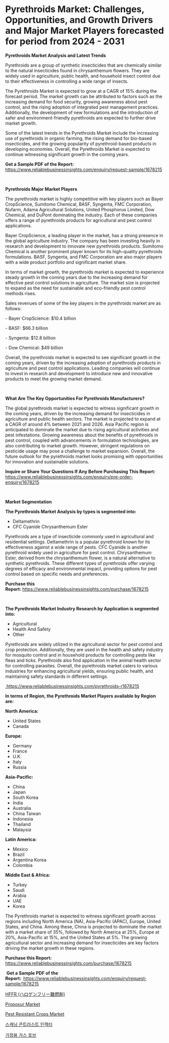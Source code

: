 <p><h1>Pyrethroids Market: Challenges, Opportunities, and Growth Drivers and Major Market Players forecasted for period from 2024 - 2031</h1></p><p><strong>Pyrethroids Market Analysis and Latest Trends</strong></p>
<p><p>Pyrethroids are a group of synthetic insecticides that are chemically similar to the natural insecticides found in chrysanthemum flowers. They are widely used in agriculture, public health, and household insect control due to their effectiveness in controlling a wide range of insects.</p><p>The Pyrethroids Market is expected to grow at a CAGR of 15% during the forecast period. The market growth can be attributed to factors such as the increasing demand for food security, growing awareness about pest control, and the rising adoption of integrated pest management practices. Additionally, the development of new formulations and the introduction of safer and environment-friendly pyrethroids are expected to further drive market growth.</p><p>Some of the latest trends in the Pyrethroids Market include the increasing use of pyrethroids in organic farming, the rising demand for bio-based insecticides, and the growing popularity of pyrethroid-based products in developing economies. Overall, the Pyrethroids Market is expected to continue witnessing significant growth in the coming years.</p></p>
<p><strong>Get a Sample PDF of the Report:&nbsp;</strong> <a href="https://www.reliablebusinessinsights.com/enquiry/request-sample/1678215">https://www.reliablebusinessinsights.com/enquiry/request-sample/1678215</a></p>
<p>&nbsp;</p>
<p><strong>Pyrethroids Major Market Players</strong></p>
<p><p>The pyrethroids market is highly competitive with key players such as Bayer CropScience, Sumitomo Chemical, BASF, Syngenta, FMC Corporation, Nufarm, Adama Agricultural Solutions, United Phosphorus Limited, Dow Chemical, and DuPont dominating the industry. Each of these companies offers a range of pyrethroids products for agricultural and pest control applications.</p><p>Bayer CropScience, a leading player in the market, has a strong presence in the global agriculture industry. The company has been investing heavily in research and development to innovate new pyrethroids products. Sumitomo Chemical is another prominent player known for its high-quality pyrethroids formulations. BASF, Syngenta, and FMC Corporation are also major players with a wide product portfolio and significant market share.</p><p>In terms of market growth, the pyrethroids market is expected to experience steady growth in the coming years due to the increasing demand for effective pest control solutions in agriculture. The market size is projected to expand as the need for sustainable and eco-friendly pest control methods rises.</p><p>Sales revenues of some of the key players in the pyrethroids market are as follows:</p><p>- Bayer CropScience: $10.4 billion</p><p>- BASF: $66.3 billion</p><p>- Syngenta: $12.8 billion</p><p>- Dow Chemical: $49 billion</p><p>Overall, the pyrethroids market is expected to see significant growth in the coming years, driven by the increasing adoption of pyrethroids products in agriculture and pest control applications. Leading companies will continue to invest in research and development to introduce new and innovative products to meet the growing market demand.</p></p>
<p>&nbsp;</p>
<p><strong>What Are The Key Opportunities For Pyrethroids Manufacturers?</strong></p>
<p><p>The global pyrethroids market is expected to witness significant growth in the coming years, driven by the increasing demand for insecticides in agriculture and public health sectors. The market is projected to expand at a CAGR of around 4% between 2021 and 2026. Asia Pacific region is anticipated to dominate the market due to rising agricultural activities and pest infestations. Growing awareness about the benefits of pyrethroids in pest control, coupled with advancements in formulation technologies, are also contributing to market growth. However, stringent regulations on pesticide usage may pose a challenge to market expansion. Overall, the future outlook for the pyrethroids market looks promising with opportunities for innovation and sustainable solutions.</p></p>
<p><strong>Inquire or Share Your Questions If Any Before Purchasing This Report:</strong> <a href="https://www.reliablebusinessinsights.com/enquiry/pre-order-enquiry/1678215">https://www.reliablebusinessinsights.com/enquiry/pre-order-enquiry/1678215</a></p>
<p>&nbsp;</p>
<p><strong>Market Segmentation</strong></p>
<p><strong>The Pyrethroids Market Analysis by types is segmented into:</strong></p>
<p><ul><li>Deltamethrin</li><li>CFC Cyanide Chrysanthemum Ester</li></ul></p>
<p><p>Pyrethroids are a type of insecticide commonly used in agricultural and residential settings. Deltamethrin is a popular pyrethroid known for its effectiveness against a wide range of pests. CFC Cyanide is another pyrethroid widely used in agriculture for pest control. Chrysanthemum Ester, derived from the chrysanthemum flower, is a natural alternative to synthetic pyrethroids. These different types of pyrethroids offer varying degrees of efficacy and environmental impact, providing options for pest control based on specific needs and preferences.</p></p>
<p><strong>Purchase this Report:&nbsp;</strong><a href="https://www.reliablebusinessinsights.com/purchase/1678215">https://www.reliablebusinessinsights.com/purchase/1678215</a></p>
<p>&nbsp;</p>
<p><strong>The Pyrethroids Market Industry Research by Application is segmented into:</strong></p>
<p><ul><li>Agricultural</li><li>Health And Safety</li><li>Other</li></ul></p>
<p><p>Pyrethroids are widely utilized in the agricultural sector for pest control and crop protection. Additionally, they are used in the health and safety industry for mosquito control and in household products for controlling pests like fleas and ticks. Pyrethroids also find application in the animal health sector for controlling parasites. Overall, the pyrethroids market caters to various industries for enhancing agricultural yields, ensuring public health, and maintaining safety standards in different settings.</p></p>
<p><a href="https://www.reliablebusinessinsights.com/pyrethroids-r1678215">&nbsp;https://www.reliablebusinessinsights.com/pyrethroids-r1678215</a></p>
<p><strong>In terms of Region, the Pyrethroids Market Players available by Region are:</strong></p>
<p>
    <p> <strong> North America: </strong>
        <ul>
            <li>United States</li>
            <li>Canada</li>
        </ul>
        </p> 
    <p> <strong> Europe: </strong>
        <ul>
            <li>Germany</li>
            <li>France</li>
            <li>U.K.</li>
            <li>Italy</li>
            <li>Russia</li>
        </ul>
        </p> 
    <p> <strong> Asia-Pacific: </strong>
        <ul>
            <li>China</li>
            <li>Japan</li>
            <li>South Korea</li>
            <li>India</li>
            <li>Australia</li>
            <li>China Taiwan</li>
            <li>Indonesia</li>
            <li>Thailand</li>
            <li>Malaysia</li>
        </ul>
        </p> 
    <p> <strong> Latin America: </strong>
        <ul>
            <li>Mexico</li>
            <li>Brazil</li>
            <li>Argentina Korea</li>
            <li>Colombia</li>
        </ul>
        </p> 
    <p> <strong> Middle East & Africa: </strong>
        <ul>
            <li>Turkey</li>
            <li>Saudi</li>
            <li>Arabia</li>
            <li>UAE</li>
            <li>Korea</li>
        </ul>
    </p>
    </p>
<p><p>The Pyrethroids market is expected to witness significant growth across regions including North America (NA), Asia-Pacific (APAC), Europe, United States, and China. Among these, China is projected to dominate the market with a market share of 35%, followed by North America at 25%, Europe at 20%, Asia-Pacific at 15%, and the United States at 5%. The growing agricultural sector and increasing demand for insecticides are key factors driving the market growth in these regions.</p></p>
<p><strong>Purchase this Report: </strong><a href="https://www.reliablebusinessinsights.com/purchase/1678215">https://www.reliablebusinessinsights.com/purchase/1678215</a></p>
<p>&nbsp;<strong>Get a Sample PDF of the Report:&nbsp;&nbsp;</strong><a href="https://www.reliablebusinessinsights.com/enquiry/request-sample/1678215">https://www.reliablebusinessinsights.com/enquiry/request-sample/1678215</a></p>
<p><strong></strong></p>
<p><p><a href="https://github.com/DanykaKilback/Market-Research-Report-List-1/blob/main/8125893107948.md">HFFR (ハロゲンフリー難燃剤)</a></p><p><a href="https://github.com/HenrietteMills1/Market-Research-Report-List-1/blob/main/propoxur-market.md">Propoxur Market</a></p><p><a href="https://github.com/marthawweekle/Market-Research-Report-List-1/blob/main/pest-resistant-crops-market.md">Pest Resistant Crops Market</a></p><p><a href="https://github.com/AidenReinger/Market-Research-Report-List-1/blob/main/6676943102586.md">스캐닝 콘트라스트 인젝터</a></p><p><a href="https://medium.com/@jesseperry626/%EC%A3%BC%EA%B1%B0%EC%9A%A9-%EA%B0%80%EC%8A%A4-%ED%98%B8%EB%B8%8C-%EC%8B%9C%EC%9E%A5-%EC%A0%84%EB%A7%9D-%EC%82%B0%EC%97%85-%EA%B0%9C%EC%9A%94-%EB%B0%8F-%EC%98%88%EC%B8%A1-2024%EB%85%84%EB%B6%80%ED%84%B0-2031%EB%85%84%EA%B9%8C%EC%A7%80-892999a08aa3">가정용 가스 호브</a></p></p>